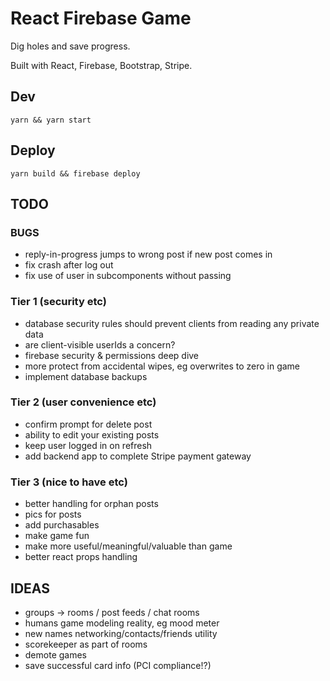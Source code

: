 # React Firebase Game

Dig holes and save progress.

Built with React, Firebase, Bootstrap, Stripe.

## Dev

```
yarn && yarn start
```

## Deploy

```
yarn build && firebase deploy
```

## TODO

### BUGS

- reply-in-progress jumps to wrong post if new post comes in
- fix crash after log out
- fix use of user in subcomponents without passing

### Tier 1 (security etc)

- database security rules should prevent clients from reading any private data
- are client-visible userIds a concern?
- firebase security & permissions deep dive
- more protect from accidental wipes, eg overwrites to zero in game
- implement database backups

### Tier 2 (user convenience etc)

- confirm prompt for delete post
- ability to edit your existing posts
- keep user logged in on refresh
- add backend app to complete Stripe payment gateway

### Tier 3 (nice to have etc)

- better handling for orphan posts
- pics for posts
- add purchasables
- make game fun
- make more useful/meaningful/valuable than game
- better react props handling

## IDEAS

- groups -> rooms / post feeds / chat rooms
- humans game modeling reality, eg mood meter
- new names networking/contacts/friends utility
- scorekeeper as part of rooms
- demote games
- save successful card info (PCI compliance!?)
